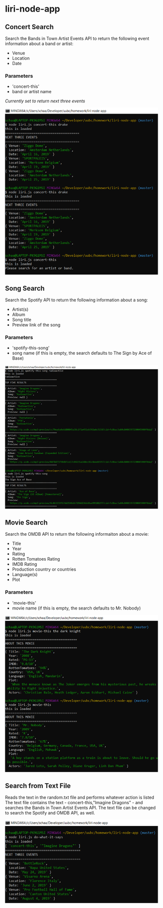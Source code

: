 # liri-node-app

## Concert Search 
Search the Bands in Town Artist Events API to return the following event information about a band or artist:

* Venue
* Location
* Date

### Parameters
* 'concert-this'
* band or artist name

*Currently set to return next three events*

![Concert](/screenshots/concert-this.png)

## Song Search
Search the Spotify API to return the following information about a song:
* Artist(s)
* Album
* Song title
* Preview link of the song

### Parameters
* 'spotify-this-song'
* song name (if this is empty, the search defaults to The Sign by Ace of Base)

![Spotify](/screenshots/spotify-this.png)

## Movie Search
Search the OMDB API to return the following informaiton about a movie:
* Title
* Year
* Rating
* Rotten Tomatoes Rating
* IMDB Rating
* Production country or countries
* Language(s)
* Plot

### Parameters
* 'movie-this'
* movie name (if this is empty, the search defaults to Mr. Nobody)

![Movie](/screenshots/movie-this.png)

## Search from Text File
Reads the text in the random.txt file and performs whatever action is listed
The text file contains the text - concert-this,"Imagine Dragons" - and searches the Bands in Town Artist Events API.
The text file can be changed to search the Spotify and OMDB API, as well.

![Text](/screenshots/do-what-it-says.png)
